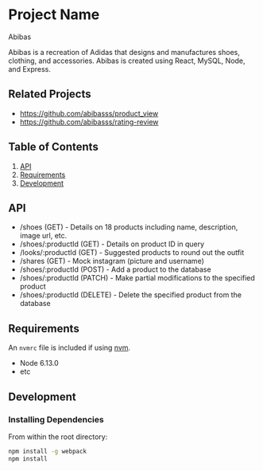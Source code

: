 # Project Name

Abibas

Abibas is a recreation of Adidas that designs and manufactures shoes, clothing, and accessories. Abibas is created using React, MySQL, Node, and Express.

## Related Projects

  - https://github.com/abibasss/product_view
  - https://github.com/abibasss/rating-review

## Table of Contents

1. [API](#API)
1. [Requirements](#requirements)
1. [Development](#development)

## API

- /shoes (GET) - Details on 18 products including name, description, image url, etc.
- /shoes/:productId (GET) - Details on product ID in query
- /looks/:productId (GET) - Suggested products to round out the outfit
- /shares (GET) - Mock instagram (picture and username)
- /shoes/:productId (POST) - Add a product to the database
- /shoes/:productId (PATCH) - Make partial modifications to the specified product
- /shoes/:productId (DELETE) - Delete the specified product from the database

## Requirements

An `nvmrc` file is included if using [nvm](https://github.com/creationix/nvm).

- Node 6.13.0
- etc

## Development

### Installing Dependencies

From within the root directory:

```sh
npm install -g webpack
npm install
```
